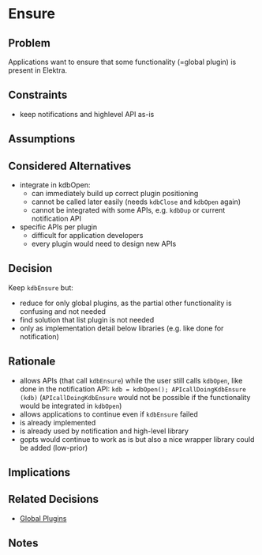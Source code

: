 # Ensure

## Problem

Applications want to ensure that some functionality (=global plugin)
is present in Elektra.

## Constraints

- keep notifications and highlevel API as-is

## Assumptions

## Considered Alternatives

- integrate in kdbOpen:
  + can immediately build up correct plugin positioning
  - cannot be called later easily (needs `kdbClose` and `kdbOpen` again)
  - cannot be integrated with some APIs, e.g. `kdbDup` or current notification API
- specific APIs per plugin
  - difficult for application developers
  - every plugin would need to design new APIs

## Decision

Keep `kdbEnsure` but:

- reduce for only global plugins, as the partial other functionality is confusing
  and not needed
- find solution that list plugin is not needed
- only as implementation detail below libraries (e.g. like done for notification)

## Rationale

- allows APIs (that call `kdbEnsure`) while the user still calls `kdbOpen`, like done in the notification API:
  `kdb = kdbOpen(); APIcallDoingKdbEnsure (kdb)`
  (`APIcallDoingKdbEnsure` would not be possible if the functionality would be integrated in `kdbOpen`)
- allows applications to continue even if `kdbEnsure` failed
- is already implemented
- is already used by notification and high-level library
- gopts would continue to work as is but also a nice wrapper library could be added (low-prior)

## Implications

## Related Decisions

- [Global Plugins](global_plugins.md)

## Notes
